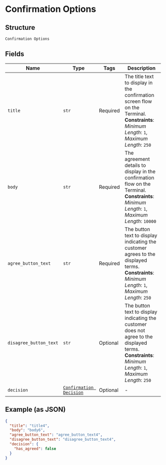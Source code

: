 
# Confirmation Options

## Structure

`Confirmation Options`

## Fields

| Name | Type | Tags | Description |
|  --- | --- | --- | --- |
| `title` | `str` | Required | The title text to display in the confirmation screen flow on the Terminal.<br>**Constraints**: *Minimum Length*: `1`, *Maximum Length*: `250` |
| `body` | `str` | Required | The agreement details to display in the confirmation flow on the Terminal.<br>**Constraints**: *Minimum Length*: `1`, *Maximum Length*: `10000` |
| `agree_button_text` | `str` | Required | The button text to display indicating the customer agrees to the displayed terms.<br>**Constraints**: *Minimum Length*: `1`, *Maximum Length*: `250` |
| `disagree_button_text` | `str` | Optional | The button text to display indicating the customer does not agree to the displayed terms.<br>**Constraints**: *Minimum Length*: `1`, *Maximum Length*: `250` |
| `decision` | [`Confirmation Decision`](../../doc/models/confirmation-decision.md) | Optional | - |

## Example (as JSON)

```json
{
  "title": "title4",
  "body": "body6",
  "agree_button_text": "agree_button_text4",
  "disagree_button_text": "disagree_button_text4",
  "decision": {
    "has_agreed": false
  }
}
```


